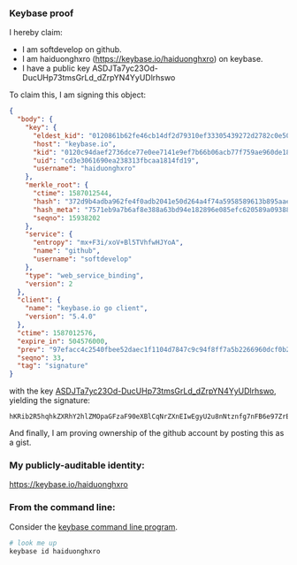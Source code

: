 ### Keybase proof

I hereby claim:

  * I am softdevelop on github.
  * I am haiduonghxro (https://keybase.io/haiduonghxro) on keybase.
  * I have a public key ASDJTa7yc23Od-DucUHp73tmsGrLd_dZrpYN4YyUDlrhswo

To claim this, I am signing this object:

```json
{
  "body": {
    "key": {
      "eldest_kid": "0120861b62fe46cb14df2d79310ef33305439272d2782c0e503a5124db5712705e650a",
      "host": "keybase.io",
      "kid": "0120c94daef2736dce77e0ee7141e9ef7b66b06acb77f759ae960de18c940e5ae1b30a",
      "uid": "cd3e3061690ea238313fbcaa1814fd19",
      "username": "haiduonghxro"
    },
    "merkle_root": {
      "ctime": 1587012544,
      "hash": "372d9b4adba962fe4f0adb2041e50d264a4f74a5958589613b895aae58d1430557c5da105f84509812baa83d596459cd2137db3dbc6e9192db136c51f56673e1",
      "hash_meta": "7571eb9a7b6af8e388a63bd94e182896e085efc620589a0938852872e60c6508",
      "seqno": 15938202
    },
    "service": {
      "entropy": "mx+F3i/xoV+Bl5TVhfwHJYoA",
      "name": "github",
      "username": "softdevelop"
    },
    "type": "web_service_binding",
    "version": 2
  },
  "client": {
    "name": "keybase.io go client",
    "version": "5.4.0"
  },
  "ctime": 1587012576,
  "expire_in": 504576000,
  "prev": "97efacc4c2540fbee52daec1f1104d7847c9c94f8ff7a5b2266960dcf0b2f83f",
  "seqno": 33,
  "tag": "signature"
}
```

with the key [ASDJTa7yc23Od-DucUHp73tmsGrLd_dZrpYN4YyUDlrhswo](https://keybase.io/haiduonghxro), yielding the signature:

```
hKRib2R5hqhkZXRhY2hlZMOpaGFzaF90eXBlCqNrZXnEIwEgyU2u8nNtznfg7nFB6e97ZrBqy3f3Wa6WDeGMlA5a4bMKp3BheWxvYWTESpcCIcQgl++sxMJUD77lLa7B8RBNeEfJyU+P96WyJmlg3PCy+D/EIKgCHuumMHO4felWlUCkLn9cgtlfRw7o4WM8iRZ3TTnWAgHCo3NpZ8RAqwMgEL6jbaNc3LGtTv/pJHWgXHVVkQWttWVC8xwSFdICgACm5HwNnNczp1FW57BtOad7QHdPnrbP7JHBNqy6C6hzaWdfdHlwZSCkaGFzaIKkdHlwZQildmFsdWXEIAuPcoQAfv73fdaBQ+jqBsBoT4Tb9LK21xbvJakmnuxoo3RhZ80CAqd2ZXJzaW9uAQ==

```

And finally, I am proving ownership of the github account by posting this as a gist.

### My publicly-auditable identity:

https://keybase.io/haiduonghxro

### From the command line:

Consider the [keybase command line program](https://keybase.io/download).

```bash
# look me up
keybase id haiduonghxro
```
